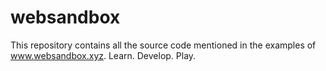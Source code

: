 # websandbox
This repository contains all the source code mentioned in the examples of www.websandbox.xyz. Learn. Develop. Play.
